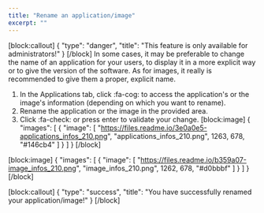 ```yaml
---
title: "Rename an application/image"
excerpt: ""
---
```

[block:callout]
{
  "type": "danger",
  "title": "This feature is only available for administrators!"
}
[/block]
In some cases, it may be preferable to change the name of an application for your users, to display it in a more explicit way or to give the version of the software. As for images, it really is recommended to give them a proper, explicit name.

1. In the Applications tab, click :fa-cog: to access the application's or the image's information (depending on which you want to rename).
2. Rename the application or the image in the provided area. 
3. Click :fa-check: or press enter to validate your change. 
[block:image]
{
  "images": [
    {
      "image": [
        "https://files.readme.io/3e0a0e5-applications_infos_210.png",
        "applications_infos_210.png",
        1263,
        678,
        "#146cb4"
      ]
    }
  ]
}
[/block]

[block:image]
{
  "images": [
    {
      "image": [
        "https://files.readme.io/b359a07-image_infos_210.png",
        "image_infos_210.png",
        1262,
        678,
        "#d0bbbf"
      ]
    }
  ]
}
[/block]

[block:callout]
{
  "type": "success",
  "title": "You have successfully renamed your application/image!"
}
[/block]